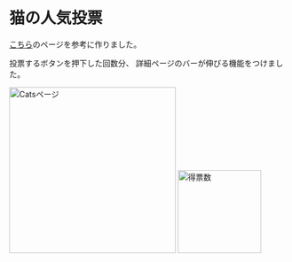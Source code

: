 # 猫の人気投票

[こちら](https://qiita.com/m4iyama/items/b4ca1773580317e7112e)のページを参考に作りました。

投票するボタンを押下した回数分、
詳細ページのバーが伸びる機能をつけました。

<img src="https://i.imgur.com/wcQ0qNo.png" width="300px" alt="Catsページ">
<img src="https://i.imgur.com/RezKRKS.png" width="150px" alt="得票数">

